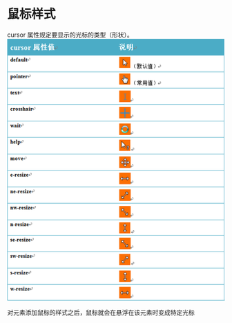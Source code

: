 鼠标样式
===================


cursor 属性规定要显示的光标的类型（形状）。
![](./相关文件/14.1.png)

对元素添加鼠标的样式之后，鼠标就会在悬浮在该元素时变成特定光标
